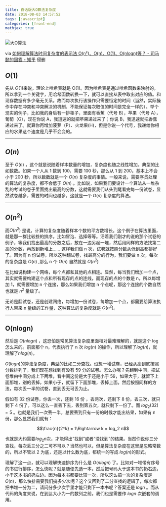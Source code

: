 ```yaml
---
title: 白话版大O算法复杂度
date: 2018-08-03 14:57:52
tags: [javascript]
categories: [front-end]
mathjax: true
---
```


![大O算法](http://stariveer.qiniudn.com/blog/180803/bigo.webp)

via [如何理解算法时间复杂度的表示法 O(n²)、O(n)、O(1)、O(nlogn)等？ - 司马懿的回答 - 知乎](https://www.zhihu.com/question/21387264/answer/422323594) 侵删

## $O(1)$

先从 $O(1)$来说，理论上哈希表就是 O(1)。因为哈希表是通过哈希函数来映射的，所以拿到一个关键字，用哈希函数转换一下，就可以直接从表中取出对应的值。和现存数据有多少毫无关系，故而每次执行该操作只需要恒定的时间（当然，实际操作中存在冲突和冲突解决的机制，不能保证每次取值的时间是完全一样的）。举个现实的例子，比如我的身后有一排柜子，里面有香蕉（代号 B），苹果（代号 A），葡萄（G），现在你说 A，我迅速的就把苹果递过来了；你说 B，我迅速就把香蕉递过来了。就算你再增加菠萝（P）、火龙果(H)，但是你说一个代号，我递给你相应的水果这个速度是几乎不会变的。

---

## $O(n)$

至于 $O(n)$ ，这个就是说随着样本数量的增加，复杂度也随之线性增加。典型的比如数数。如果一个人从 1 数到 100，需要 100 秒，那么从 1 到 200，基本上不会小于 200 秒，所以数数就是一个 $O(n)$ 复杂度的事情。一般来说，需要序贯处理的算法的复杂度，都不会低于 $O(n)$ 。比如说，如果我们要设计一个算法从一堆杂乱的考试的卷子里面找出最高的分数，这就需要我们从头到尾看完每一份试卷，显然试卷越多，需要的时间也越多，这就是一个 $O(n)$ 复杂度的算法。

---

## $O(n^2)$

而$O(n^2)$ 是说，计算的复杂度随着样本个数的平方数增长。这个例子在算法里面，就是那一群比较挫的排序，比如冒泡、选择等等。沿着我们刚才的说的那个试卷的例子，等我们找出最高的分数之后，放在一边另起一堆，然后用同样的方法找第二高的分数，再放到新堆上…… 这样我们做 n 次，试卷就按照分数从低到高都排好了。因为有 n 份试卷，所以这种翻试卷，找最高分的行为，我们要做 n 次，每次的复杂度是 $O(n)$ ,那么 n 个 $O(n)$ 自然就是 $O(n^2)$

在比如说构建一个网络，每个点都和其他的点相连。显然，每当我们增加一个点，其实就需要构建这个点和所有现存的点的连线，而现存的点的个数是 n，所以每增加 1，就需要增加 n 个连接，那么如果我们增加 n 个点呢，那这个连接的个数自然也就是 $n^2$ 量级了。

无论是翻试卷，还是创建网络，每增加一份试卷，每增加一个点，都需要给算法执行人带来 n 量级的工作量，这种算法的复杂度就是 $O(n^2)$。

---

## O(nlogn)

然后是 $O(nlogn)$ ，这恐怕是常见算法复杂度里面相对最难理解的，就是这个 log 怎么来的。前面那个 n，代表执行了 n 次 $log(n)$ 的操作，所以理解了$log(n)$，就理解了$nlog(n)$。

$O(logn)$的算法复杂度，典型的比如二分查找。设想一堆试卷，已经从高到底按照分数排列了，我们现在想找到有没有 59 分的试卷。怎么办呢？先翻到中间，把试卷堆由中间分成上下两堆，看中间这份是大于还是小于 59，如果大于，就留下上面那堆，别的丢掉，如果小于，就留下下面那堆，丢掉上面。然后按照同样的方法，每次丢一半的试卷，直到丢无可丢为止。

假如有 32 份试卷，你丢一次，还剩 16 份 ，丢两次，还剩下 8 份，丢三次，就只剩下 4 份了，可以这么一直丢下去，丢到第五次，就只剩下一份了。而 $log_2(32) = 5$ 。也就是我们一次丢一半，总要丢到只有一份的时候才能出结果，如果有 n 份，那么显然我们就有：

$$\frac{n}{2^k} = 1\Rightarrow k = log_2 n$$

也就是大约需要$log_2 n$次，才能得出“找到”或者“没找到”的结果。当然你说你三分查找，每次丢三分之二可不可以？当然也可以，但是算法复杂度在这里是忽略常数的，所以不管以 2 为底，还是以什么数为底，都统一的写成 $log(n)$的形式。

理解了这一点，就可以理解快速排序为什么是 $O(nlogn)$ 了。比如对一堆带有序号的书进行排序，怎么快呢？就是随便先选一本，然后把号码大于这本书的扔右边，小于这本书的扔左边。因为每本书都要比较一次，所以这么搞一次的复杂度是 $O(n)$，那么快排需要我们搞多少次呢？这个又回到了二分查找的逻辑了，每次都把书堆一分为二，请问分多少次手里才能只剩下一本书呢？答案还是 $logn$ 。而从代码的角度来说，在到达大小为一的数列之前，我们也是需要作 $logn$ 次嵌套的调用。
